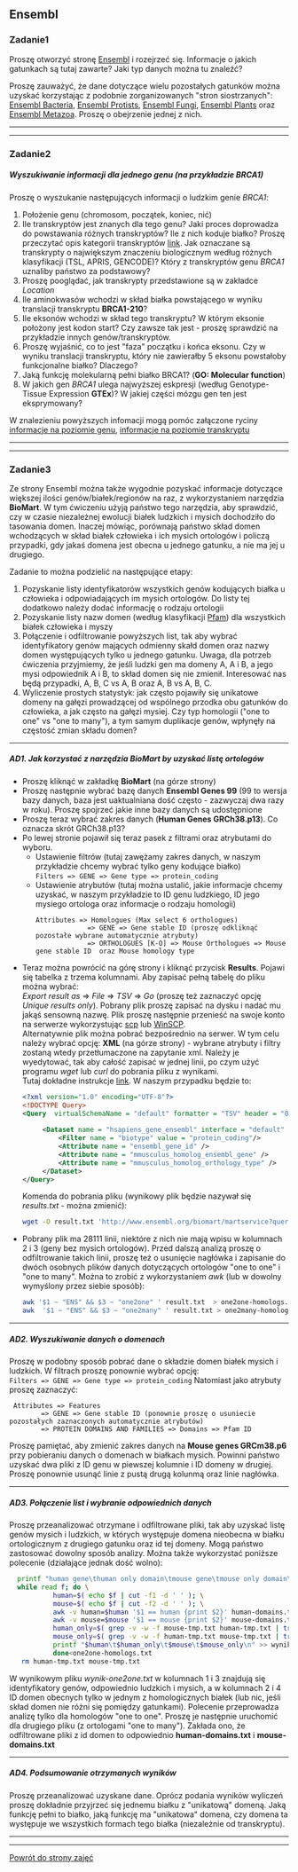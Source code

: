 ## Ensembl  

### Zadanie1 
Proszę otworzyć stronę [Ensembl](https://www.ensembl.org/index.html) i rozejrzeć się. Informacje o jakich gatunkach są tutaj zawarte? 
Jaki typ danych można tu znaleźć? 
  
Proszę zauważyć, że dane dotyczące wielu pozostałych gatunków można uzyskać korzystając z podobnie zorganizowanych "stron siostrzanych":
 [Ensembl Bacteria](http://bacteria.ensembl.org/index.html), [Ensembl Protists](http://protists.ensembl.org/index.html), 
 [Ensembl Fungi](http://fungi.ensembl.org/index.html), [Ensembl Plants](http://plants.ensembl.org/index.html) oraz 
 [Ensembl Metazoa](http://metazoa.ensembl.org/index.html). Proszę o obejrzenie jednej z nich.    

***
***

### Zadanie2 
##### Wyszukiwanie informacji dla jednego genu (na przykładzie *BRCA1*)
Proszę o wyszukanie następujących informacji o ludzkim genie *BRCA1*:  
 1. Położenie genu (chromosom, początek, koniec, nić)  
 2. Ile transkryptów jest znanych dla tego genu? Jaki proces doprowadza do powstawania różnych transkryptów? 
 Ile z nich koduje białko? Proszę przeczytać opis kategorii transkryptów
  [link](https://www.ensembl.org/info/genome/genebuild/transcript_quality_tags.html#tsl). Jak oznaczane są transkrypty o 
  największym znaczeniu biologicznym według różnych klasyfikacji (TSL, APRIS, GENCODE)? Który z transkryptów genu *BRCA1* uznaliby
   państwo za podstawowy?
 3. Proszę pooglądać, jak transkrypty przedstawione są w zakładce *Location*   
 4. Ile aminokwasów wchodzi w skład białka powstającego w wyniku translacji transkryptu **BRCA1-210**?
 5. Ile eksonów wchodzi w skład tego transkryptu? W którym eksonie położony jest kodon start? Czy zawsze tak jest - 
 proszę sprawdzić na przykładzie innych genów/transkryptów.  
 6. Proszę wyjaśnić, co to jest "faza" początku i końca eksonu. Czy w wyniku translacji transkryptu, który nie zawierałby 5 eksonu 
 powstałoby funkcjonalne białko? Dlaczego?
 7. Jaką funkcję molekularną pełni białko BRCA1? (**GO: Molecular function**)
 8. W jakich gen *BRCA1* ulega najwyższej eskpresji (według Genotype-Tissue Expression **GTEx**)? W jakiej części mózgu gen ten jest eksprymowany?

W znalezieniu powyższych infomacji mogą pomóc załączone ryciny [informacje na poziomie genu](https://github.com/genomika-2020/genomika/blob/master/cwiczenia1/gene-level.png), [informacje na poziomie transkryptu](https://github.com/genomika-2020/genomika/blob/master/cwiczenia1/transcript-level.png)  
  
***
***
  
 ### Zadanie3
Ze strony Ensembl można także wygodnie pozyskać informacje dotyczące większej ilości genów/białek/regionów na raz, z 
wykorzystaniem narzędzia **BioMart**. W tym ćwiczeniu użyją państwo tego narzędzia, aby sprawdzić, czy w czasie niezależnej 
ewolucji białek ludzkich i mysich dochodziło do tasowania domen. Inaczej mówiąc, porównają państwo skład domen wchodzących w skład 
białek człowieka i ich mysich ortologów i policzą przypadki, gdy jakaś domena jest obecna u jednego gatunku, a nie ma jej u drugiego.    
  
 Zadanie to można podzielić na następujące etapy:  
  1. Pozyskanie listy identyfikatorów wszystkich genów kodujących białka u człowieka i odpowiadających im mysich ortologów. 
  Do listy tej dodatkowo należy dodać informację o rodzaju ortologii  
  2. Pozyskanie listy nazw domen (według klasyfikacji [Pfam](https://pfam.xfam.org/)) dla wszystkich białek człowieka i myszy
  3. Połączenie i odfiltrowanie powyższych list, tak aby wybrać identyfikatory genów mających odmienny skałd domen oraz nazwy domen 
  występujących tylko u jednego gatunku. Uwaga, dla potrzeb ćwiczenia przyjmiemy, że jeśli ludzki gen ma domeny A, A i B, 
  a jego mysi odpowiednik A i B, to skład domen się nie zmienił. Interesować nas będą przypadki, 
   A, B, C vs A, B oraz A, B vs A, B, C.   
  4. Wyliczenie prostych statystyk: jak często pojawiły się unikatowe domeny na gałęzi prowadzącej od wspólnego przodka 
  obu gatunków do człowieka, a jak często na gałęzi mysiej. Czy typ homologii ("one to one" vs "one to many"), 
  a tym samym duplikacje genów, wpłynęły na częstość zmian składu domen? 

***

##### AD1. Jak korzystać z narzędzia BioMart by uzyskać listę ortologów
 * Proszę kliknąć w zakładkę **BioMart** (na górze strony) 
 * Proszę następnie wybrać bazę danych **Ensembl Genes 99** (99 to wersja bazy danych, baza jest uaktualniana dość często -
  zazwyczaj dwa razy w roku). Proszę spojrzeć jakie inne bazy danych są udostępnione    
 * Proszę teraz wybrać zakres danych (**Human Genes GRCh38.p13**). Co oznacza skrót GRCh38.p13? 
 * Po lewej stronie pojawił się teraz pasek z filtrami oraz atrybutami do wyboru.
   * Ustawienie filtrów (tutaj zawężamy zakres danych, w naszym przykładzie chcemy wybrać tylko geny kodujące białko)  
    `Filters => GENE => Gene type => protein_coding`   
   * Ustawienie atrybutów (tutaj można ustalić, jakie informacje chcemy uzyskać, w naszym przykładzie to ID genu ludzkiego, 
   ID jego mysiego ortologa oraz informacje o rodzaju homologii)  
      ```
      Attributes => Homologues (Max select 6 orthologues)   
                   => GENE => Gene stable ID (proszę odkliknąć pozostałe wybrane automatycznie atrybuty)  
                   => ORTHOLOGUES [K-O] => Mouse Orthologues => Mouse gene stable ID  oraz Mouse homology type
      ```
 * Teraz można powrócić na górę strony i kliknąć przycisk **Results**. Pojawi się tabelka z trzema kolumnami. Aby zapisać pełną tabelę do 
 pliku można wybrać:  
 *Export result as* => *File* => *TSV* => *Go* (proszę też zaznaczyć opcję *Unique results only*). Pobrany plik proszę zapisać na dysku i 
 nadać mu jakąś sensowną nazwę. Plik proszę następnie przenieść na swoje konto na serwerze wykorzystując [scp](https://github.com/genomika-2020/genomika/blob/master/README.md#przenoszenie-plików-na-serwer) lub
  [WinSCP](https://github.com/genomika-2020/genomika/blob/master/README.md#przenoszenie-plików-na-serwer).    
  Alternatywnie plik można pobrać bezpośrednio na serwer. W tym celu należy wybrać opcję: **XML** (na górze strony) -
   wybrane atrybuty i filtry zostaną wtedy przetłumaczone na zapytanie xml.
    Należy je wyedytować, tak aby całość zapisać w jednej linii, po czym użyć programu *wget* lub *curl* do 
   pobrania pliku z wynikami.  
   Tutaj dokładne instrukcje [link](https://www.ensembl.org/info/data/biomart/biomart_restful.html). 
   W naszym przypadku będzie to:
   ```xml
   <?xml version="1.0" encoding="UTF-8"?>
   <!DOCTYPE Query>
   <Query  virtualSchemaName = "default" formatter = "TSV" header = "0" uniqueRows = "0" count = "" datasetConfigVersion = "0.6" >
			
	    <Dataset name = "hsapiens_gene_ensembl" interface = "default" >
		    <Filter name = "biotype" value = "protein_coding"/>
		    <Attribute name = "ensembl_gene_id" />
		    <Attribute name = "mmusculus_homolog_ensembl_gene" />
		    <Attribute name = "mmusculus_homolog_orthology_type" />
	    </Dataset>
   </Query>
   ```  
   Komenda do pobrania pliku (wynikowy plik będzie nazywał się *results.txt* - można zmienić):
    ```bash
    wget -O result.txt 'http://www.ensembl.org/biomart/martservice?query=<?xml version="1.0" encoding="UTF-8"?><!DOCTYPE Query><Query  virtualSchemaName = "default" formatter = "TSV" header = "0" uniqueRows = "0" count = "" datasetConfigVersion = "0.6" > <Dataset name = "hsapiens_gene_ensembl" interface = "default" ><Filter name = "biotype" value = "protein_coding"/><Attribute name = "ensembl_gene_id" /><Attribute name = "mmusculus_homolog_ensembl_gene" /><Attribute name = "mmusculus_homolog_orthology_type" /></Dataset></Query>'
   ```
 *  Pobrany plik  ma 28111 linii, niektóre z nich nie mają wpisu w kolumnach 2 i 3 (geny bez mysich ortologów).
  Przed dalszą analizą proszę o odfiltrowanie takich linii, proszę też o usunięcie nagłówka i zapisanie do dwóch osobnych plików danych dotyczących 
  ortologów "one to one" i "one to many". Można to zrobić z wykorzystaniem *awk* (lub w dowolny wymyślony przez siebie sposób):  
    ```bash
    awk '$1 ~ "ENS" && $3 ~ "one2one" ' result.txt  > one2one-homologs.txt     ##kolumna pierwsza zawiera tekst "ENS" i kolumna 3 zawiera tekst "one2one" 
    awk  '$1 ~ "ENS" && $3 ~ "one2many" ' result.txt > one2many-homologs.txt   ##kolumna pierwsza zawiera tekst "ENS" i kolumna 3 zawiera tekst "one2many" 
    ```
***

 ##### AD2. Wyszukiwanie danych o domenach
 Proszę w podobny sposób pobrać dane o składzie domen białek mysich i ludzkich. 
 W filtrach proszę ponownie wybrać opcję:  
  `Filters => GENE => Gene type => protein_coding`
 Natomiast jako atrybuty proszę zaznaczyć:  
 ```
  Attributes => Features
         => GENE => Gene stable ID (ponownie proszę o usuniecie pozostałych zaznaczonych automatycznie atrybutów)
         => PROTEIN DOMAINS AND FAMILIES => Domains => Pfam ID 
``` 
Proszę pamiętać, aby zmienić zakres danych na **Mouse genes GRCm38.p6** 
przy pobieraniu danych o domenach w białkach mysich. Powinni państwo uzyskać dwa pliki z ID genu w piewszej kolumnie i ID domeny w drugiej.
Proszę ponownie usunąć linie z pustą drugą kolunmą oraz linie nagłówka. 

***  
  ##### AD3. Połączenie list i wybranie odpowiednich danych
   Proszę przeanalizować otrzymane i odfiltrowane pliki, tak aby uzyskać listę genów mysich i ludzkich,
   w których występuje domena nieobecna w białku ortologicznym z drugiego gatunku oraz id tej domeny.
    Mogą państwo zastosować dowolny sposób analizy.
   Można także wykorzystać poniższe polecenie (działające jednak dość wolno):
   ```bash
     printf "human gene\thuman only domain\tmouse gene\tmouse only domain\n" >> wynik-one2one.txt
     while read f; do \
              human=$( echo $f | cut -f1 -d ' ' ); \
              mouse=$( echo $f | cut -f2 -d ' ' ); \
              awk -v human=$human '$1 == human {print $2}' human-domains.txt | sort | uniq > human-tmp.txt ; \
              awk -v mouse=$mouse '$1 == mouse {print $2}' mouse-domains.txt | sort | uniq > mouse-tmp.txt; \
              human_only=$( grep -v -w -f mouse-tmp.txt human-tmp.txt | tr '\n' ';' | sed 's/;$//' ); \
              mouse_only=$( grep -v -w -f human-tmp.txt mouse-tmp.txt | tr '\n' ';' | sed 's/;$//' ); \
              printf "$human\t$human_only\t$mouse\t$mouse_only\n" >> wynik-one2one.txt;\
              done<one2one-homologs.txt
      rm human-tmp.txt mouse-tmp.txt
```
  
  W wynikowym pliku *wynik-one2one.txt* w kolumnach 1 i 3 znajdują się identyfikatory genów, odpowiednio ludzkich i mysich, a w
  kolumnach 2 i 4 ID domen obecnych tylko w jednym z homologicznych białek (lub nic, jeśli skład domen nie różni się pomiędzy gatunkami). 
  Polecenie przeprowadza analizę tylko dla homologów "one to one". Proszę je następnie uruchomić dla drugiego pliku (z ortologami "one to many").
  Zakłada ono, że odfiltrowane pliki z id domen to odpowiednio **human-domains.txt** i  **mouse-domains.txt**  
  
***    
  ##### AD4. Podsumowanie otrzymanych wyników
   Proszę przeanalizować uzyskane dane. Oprócz podania wyników wyliczeń proszę dokładnie przyjrzeć się jednemu białku z "unikatową" domeną.
   Jaką funkcję pełni to białko, jaką funkcję ma "unikatowa" domena, czy domena ta występuje we wszystkich formach tego białka
    (niezależnie od transkryptu).  
 
 ***
 ***
[Powrót do strony zajęć](https://github.com/genomika-2020/genomika/blob/master/README.md)
